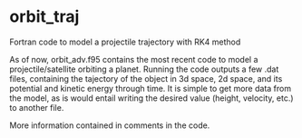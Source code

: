 # orbit_traj
Fortran code to model a projectile trajectory with RK4 method

As of now, orbit_adv.f95 contains the most recent code to model a projectile/satellite orbiting a planet. Running the code outputs a few .dat files, containing the tajectory of the object in 3d space, 2d space, and its potential and kinetic energy through time. It is simple to get more data from the model, as is would entail writing the desired value (height, velocity, etc.) to another file.

More information contained in comments in the code.
